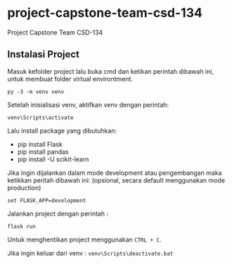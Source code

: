 # project-capstone-team-csd-134
Project Capstone Team CSD-134

## Instalasi Project

Masuk kefolder project lalu buka cmd dan ketikan perintah dibawah ini, untuk membuat folder virtual environtment.

`py -3 -m venv venv`

Setelah inisialisasi venv, aktifkan venv dengan perintah:

`venv\Scripts\activate`

Lalu install package yang dibutuhkan:

- pip install Flask
- pip install pandas
- pip install -U scikit-learn

Jika ingin dijalankan dalam mode development atau pengembangan maka ketikkan peritah dibawah ini: (opsional, secara default menggunakan mode production)

`set FLASK_APP=development`

Jalankan project dengan perintah :

`flask run`

Untuk menghentikan project menggunakan `CTRL + C`.

Jika ingin keluar dari venv : `venv\Scripts\deactivate.bat`